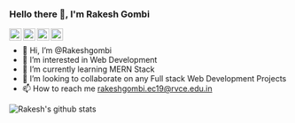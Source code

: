 ### Hello there 👋, I'm Rakesh Gombi

<a href="https://www.instagram.com/_.__no.one_.__/">
  <img align="left" alt="Vinayak Kelagar | Twitter" width="22px" src="https://cdn.jsdelivr.net/npm/simple-icons@3.13.0/icons/instagram.svg" />
</a>
<a href="https://www.linkedin.com/in/rakesh-gombi-8b8412170/">
  <img align="left" alt="Vinayak's LinkdeIN" width="22px" src="https://cdn.jsdelivr.net/npm/simple-icons@v3/icons/linkedin.svg" />
</a>
<a href="https://www.hackerrank.com/rakeshgombi18">
  <img align="left" alt="Vinayak's Blog" width="22px" src="https://cdn.jsdelivr.net/npm/simple-icons@3.13.0/icons/hackerrank.svg" />
</a>
<a href="https://www.linkedin.com/in/rakesh-gombi-8b8412170/">
  <img align="left" alt="Vinayak's Blog" width="22px" src="https://cdn.jsdelivr.net/npm/simple-icons@3.13.0/icons/facebook.svg" />
</a>
&nbsp;

- 👋 Hi, I’m @Rakeshgombi
- 👀 I’m interested in Web Development
- 🌱 I’m currently learning MERN Stack
- 💞️ I’m looking to collaborate on any Full stack Web Development Projects
- 📫 How to reach me rakeshgombi.ec19@rvce.edu.in

![Rakesh's github stats](https://github-readme-stats.vercel.app/api?username=Rakeshgombi&&show_icons=true&title_color=00FF00&icon_color=00b3ff&text_color=daf7dc&bg_color=191919)
